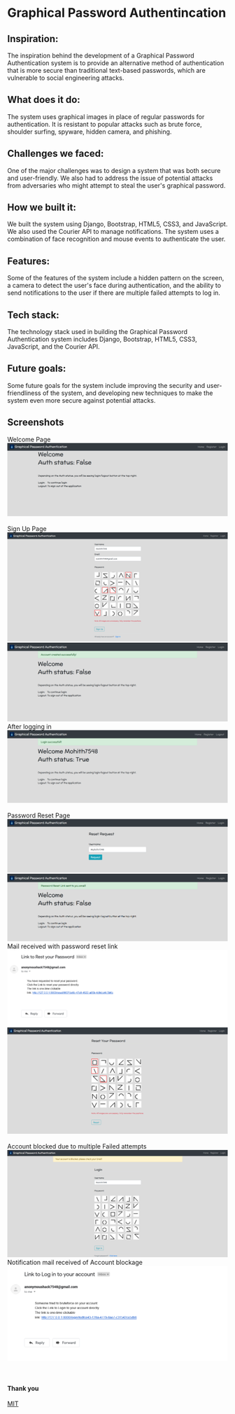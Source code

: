 # Graphical Password Authentincation
## Inspiration:
The inspiration behind the development of a Graphical Password Authentication system is to provide an alternative method of authentication that is more secure than traditional text-based passwords, which are vulnerable to social engineering attacks.

## What does it do:
The system uses graphical images in place of regular passwords for authentication. It is resistant to popular attacks such as brute force, shoulder surfing, spyware, hidden camera, and phishing.

## Challenges we faced:
One of the major challenges was to design a system that was both secure and user-friendly. We also had to address the issue of potential attacks from adversaries who might attempt to steal the user's graphical password.

## How we built it:
We built the system using Django, Bootstrap, HTML5, CSS3, and JavaScript. We also used the Courier API to manage notifications. The system uses a combination of face recognition and mouse events to authenticate the user.

## Features:
Some of the features of the system include a hidden pattern on the screen, a camera to detect the user's face during authentication, and the ability to send notifications to the user if there are multiple failed attempts to log in.

## Tech stack:
The technology stack used in building the Graphical Password Authentication system includes Django, Bootstrap, HTML5, CSS3, JavaScript, and the Courier API.

## Future goals:
Some future goals for the system include improving the security and user-friendliness of the system, and developing new techniques to make the system even more secure against potential attacks.

## Screenshots
Welcome Page
![](screenshots/gpwd1.png)
<br> <br>
Sign Up Page
![](screenshots/gpwd2.png)
<br>
![](screenshots/gpwd3.png)
<br>
After logging in
![](screenshots/gpwd4.png)
<br> <br>
Password Reset Page
![](screenshots/gpwd5.png)
<br>
![](screenshots/gpwd6.png)
<br>
Mail received with password reset link
![](screenshots/gpwd7.png)
<br>
![](screenshots/gpwd8.png)
<br> <br>
Account blocked due to multiple Failed attempts
![](screenshots/gpwd9.png)
<br> Notification mail received of Account blockage
![](screenshots/gpwd10.png)

<br>

#### Thank you

[MIT](https://choosealicense.com/licenses/mit/)


